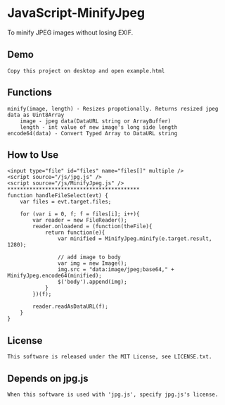 JavaScript-MinifyJpeg
=====================

To minify JPEG images without losing EXIF.


Demo
----
    Copy this project on desktop and open example.html


Functions
---------
    minify(image, length) - Resizes propotionally. Returns resized jpeg data as Uint8Array
        image - jpeg data(DataURL string or ArrayBuffer)
        length - int value of new image's long side length
    encode64(data) - Convert Typed Array to DataURL string


How to Use
----------
    <input type="file" id="files" name="files[]" multiple />
    <script source="/js/jpg.js" />
    <script source="/js/MinifyJpeg.js" />
    ******************************************
    function handleFileSelect(evt) {
        var files = evt.target.files;

        for (var i = 0, f; f = files[i]; i++){
            var reader = new FileReader();
            reader.onloadend = (function(theFile){
                return function(e){
                    var minified = MinifyJpeg.minify(e.target.result, 1280);

                    // add image to body
                    var img = new Image();
                    img.src = "data:image/jpeg;base64," + MinifyJpeg.encode64(minified);
                    $('body').append(img);
                }
            })(f);

            reader.readAsDataURL(f);
        }
    }


License
-------
    This software is released under the MIT License, see LICENSE.txt.


Depends on jpg.js
-----------------
    When this software is used with 'jpg.js', specify jpg.js's license.